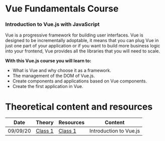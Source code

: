 # Vue Fundamentals Course

### Introduction to Vue.js with JavaScript

Vue is a progressive framework for building user interfaces. Vue is designed to be incrementally adoptable, it means that you can plug Vue in just one part of your application or if you want to build more business logic into your frontend, Vue provides all the libraries that you will need to scale.

**With this Vue.js course you will learn to:**

- What is Vue and why choose it as a framework.
- The management of the DOM of Vue.js.
- Create components and applications based on Vue components.
- Create the first application in Vue.

# Theoretical content and resources

| Date     | Theory                      | Resources                   | Content                |
| -------- | --------------------------- | --------------------------- | ---------------------- |
| 09/09/20 | [Class 1](theory/class1.md) | [Class 1](resources/class1) | Introduction to Vue.js |
